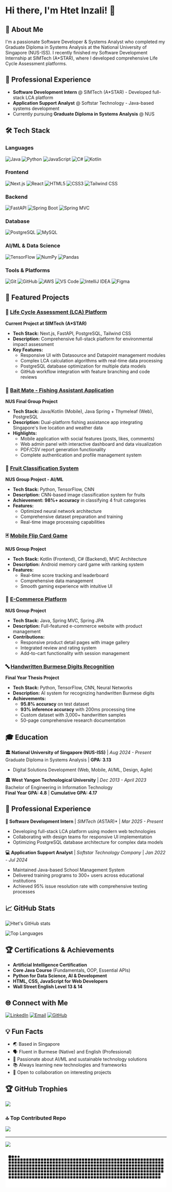 # Hi there, I'm Htet Inzali! 👋

## 💫 About Me
I'm a passionate Software Developer & Systems Analyst who completed my Graduate Diploma in Systems Analysis at the National University of Singapore (NUS-ISS). I recently finished my Software Development Internship at SIMTech (A*STAR), where I developed comprehensive Life Cycle Assessment platforms.

## 💼 Professional Experience
- **Software Development Intern** @ SIMTech (A*STAR) - Developed full-stack LCA platform
- **Application Support Analyst** @ Softstar Technology - Java-based systems development  
- Currently pursuing **Graduate Diploma in Systems Analysis** @ NUS

## 🛠️ Tech Stack

### Languages
![Java](https://img.shields.io/badge/Java-ED8B00?style=for-the-badge&logo=java&logoColor=white)
![Python](https://img.shields.io/badge/Python-3776AB?style=for-the-badge&logo=python&logoColor=white)
![JavaScript](https://img.shields.io/badge/JavaScript-F7DF1E?style=for-the-badge&logo=javascript&logoColor=black)
![C#](https://img.shields.io/badge/C%23-239120?style=for-the-badge&logo=c-sharp&logoColor=white)
![Kotlin](https://img.shields.io/badge/Kotlin-0095D5?style=for-the-badge&logo=kotlin&logoColor=white)

### Frontend
![Next.js](https://img.shields.io/badge/Next.js-000000?style=for-the-badge&logo=next.js&logoColor=white)
![React](https://img.shields.io/badge/React-20232A?style=for-the-badge&logo=react&logoColor=61DAFB)
![HTML5](https://img.shields.io/badge/HTML5-E34F26?style=for-the-badge&logo=html5&logoColor=white)
![CSS3](https://img.shields.io/badge/CSS3-1572B6?style=for-the-badge&logo=css3&logoColor=white)
![Tailwind CSS](https://img.shields.io/badge/Tailwind_CSS-38B2AC?style=for-the-badge&logo=tailwind-css&logoColor=white)

### Backend
![FastAPI](https://img.shields.io/badge/FastAPI-005571?style=for-the-badge&logo=fastapi)
![Spring Boot](https://img.shields.io/badge/Spring_Boot-F2F4F9?style=for-the-badge&logo=spring-boot)
![Spring MVC](https://img.shields.io/badge/Spring_MVC-6DB33F?style=for-the-badge&logo=spring&logoColor=white)

### Database
![PostgreSQL](https://img.shields.io/badge/PostgreSQL-316192?style=for-the-badge&logo=postgresql&logoColor=white)
![MySQL](https://img.shields.io/badge/MySQL-00000F?style=for-the-badge&logo=mysql&logoColor=white)

### AI/ML & Data Science
![TensorFlow](https://img.shields.io/badge/TensorFlow-FF6F00?style=for-the-badge&logo=tensorflow&logoColor=white)
![NumPy](https://img.shields.io/badge/NumPy-013243?style=for-the-badge&logo=numpy&logoColor=white)
![Pandas](https://img.shields.io/badge/Pandas-150458?style=for-the-badge&logo=pandas&logoColor=white)

### Tools & Platforms
![Git](https://img.shields.io/badge/Git-F05032?style=for-the-badge&logo=git&logoColor=white)
![GitHub](https://img.shields.io/badge/GitHub-100000?style=for-the-badge&logo=github&logoColor=white)
![AWS](https://img.shields.io/badge/AWS-232F3E?style=for-the-badge&logo=amazon-aws&logoColor=white)
![VS Code](https://img.shields.io/badge/VS_Code-0078D4?style=for-the-badge&logo=visual%20studio%20code&logoColor=white)
![IntelliJ IDEA](https://img.shields.io/badge/IntelliJ_IDEA-000000?style=for-the-badge&logo=intellij-idea&logoColor=white)
![Figma](https://img.shields.io/badge/Figma-F24E1E?style=for-the-badge&logo=figma&logoColor=white)

## 🌟 Featured Projects

### 🌱 [Life Cycle Assessment (LCA) Platform](https://github.com/Htet-Inzali/lca-platform)
**Current Project at SIMTech (A*STAR)**
- **Tech Stack:** Next.js, FastAPI, PostgreSQL, Tailwind CSS
- **Description:** Comprehensive full-stack platform for environmental impact assessment
- **Key Features:**
  - Responsive UI with Datasource and Datapoint management modules
  - Complex LCA calculation algorithms with real-time data processing
  - PostgreSQL database optimization for multiple data models
  - GitHub workflow integration with feature branching and code reviews

### 🎣 [Bait Mate - Fishing Assistant Application](https://github.com/Htet-Inzali/bait-mate)
**NUS Final Group Project**
- **Tech Stack:** Java/Kotlin (Mobile), Java Spring + Thymeleaf (Web), PostgreSQL
- **Description:** Dual-platform fishing assistance app integrating Singapore's live location and weather data
- **Highlights:**
  - Mobile application with social features (posts, likes, comments)
  - Web admin panel with interactive dashboard and data visualization
  - PDF/CSV report generation functionality
  - Complete authentication and profile management system

### 🍎 [Fruit Classification System](https://github.com/Htet-Inzali/fruit-classifier)
**NUS Group Project - AI/ML**
- **Tech Stack:** Python, TensorFlow, CNN
- **Description:** CNN-based image classification system for fruits
- **Achievement:** **98%+ accuracy** in classifying 4 fruit categories
- **Features:**
  - Optimized neural network architecture
  - Comprehensive dataset preparation and training
  - Real-time image processing capabilities

### 🃏 [Mobile Flip Card Game](https://github.com/Htet-Inzali/flip-card-game)
**NUS Group Project**
- **Tech Stack:** Kotlin (Frontend), C# (Backend), MVC Architecture
- **Description:** Android memory card game with ranking system
- **Features:**
  - Real-time score tracking and leaderboard
  - Comprehensive data management
  - Smooth gaming experience with intuitive UI

### 📱 [E-Commerce Platform](https://github.com/Htet-Inzali/ecommerce-platform)
**NUS Group Project**
- **Tech Stack:** Java, Spring MVC, Spring JPA
- **Description:** Full-featured e-commerce website with product management
- **Contributions:**
  - Responsive product detail pages with image gallery
  - Integrated review and rating system
  - Add-to-cart functionality with session management

### 🔤 [Handwritten Burmese Digits Recognition](https://github.com/Htet-Inzali/burmese-digits-recognition)
**Final Year Thesis Project**
- **Tech Stack:** Python, TensorFlow, CNN, Neural Networks
- **Description:** AI system for recognizing handwritten Burmese digits
- **Achievements:**
  - **95.8% accuracy** on test dataset
  - **93% inference accuracy** with 200ms processing time
  - Custom dataset with 3,000+ handwritten samples
  - 50-page comprehensive research documentation

## 🎓 Education

**🏛️ National University of Singapore (NUS-ISS)** | *Aug 2024 - Present*  
Graduate Diploma in Systems Analysis | **GPA: 3.13**
- Digital Solutions Development (Web, Mobile, AI/ML, Design, Agile)

**🏛️ West Yangon Technological University** | *Dec 2013 - April 2023*  
Bachelor of Engineering in Information Technology  
**Final Year GPA: 4.8** | **Cumulative GPA: 4.17**

## 💼 Professional Experience

**🔬 Software Development Intern** | *SIMTech (A*STAR)* | *Mar 2025 - Present*
- Developing full-stack LCA platform using modern web technologies
- Collaborating with design teams for responsive UI implementation
- Optimizing PostgreSQL database architecture for complex data models

**💻 Application Support Analyst** | *Softstar Technology Company* | *Jan 2022 - Jul 2024*
- Maintained Java-based School Management System
- Delivered training programs to 300+ users across educational institutions
- Achieved 95% issue resolution rate with comprehensive testing processes

## 📈 GitHub Stats

![Htet's GitHub stats](https://github-readme-stats.vercel.app/api?username=Htet-Inzali&show_icons=true&theme=radical)

![Top Languages](https://github-readme-stats.vercel.app/api/top-langs/?username=Htet-Inzali&layout=compact&theme=radical)

## 🏆 Certifications & Achievements

- **Artificial Intelligence Certification**
- **Core Java Course** (Fundamentals, OOP, Essential APIs)
- **Python for Data Science, AI & Development**
- **HTML, CSS, JavaScript for Web Developers**
- **Wall Street English Level 13 & 14**

## 🌐 Connect with Me

[![LinkedIn](https://img.shields.io/badge/LinkedIn-0077B5?style=for-the-badge&logo=linkedin&logoColor=white)](https://linkedin.com/in/htet-inzali-7b70b7214)
[![Email](https://img.shields.io/badge/Email-D14836?style=for-the-badge&logo=gmail&logoColor=white)](mailto:htetinzali10@gmail.com)
[![GitHub](https://img.shields.io/badge/GitHub-100000?style=for-the-badge&logo=github&logoColor=white)](https://github.com/Htet-Inzali)

## 💡 Fun Facts

- 🌏 Based in Singapore
- 🗣️ Fluent in Burmese (Native) and English (Professional)
- 🎯 Passionate about AI/ML and sustainable technology solutions
- 📚 Always learning new technologies and frameworks
- 🤝 Open to collaboration on interesting projects

## 🏆 GitHub Trophies
![](https://github-profile-trophy.vercel.app/?username=Htet-Inzali&theme=radical&no-frame=false&no-bg=true&margin-w=4)

### 🔝 Top Contributed Repo
![](https://github-contributor-stats.vercel.app/api?username=Htet-Inzali&limit=5&theme=dark&combine_all_yearly_contributions=true)

---
[![](https://visitcount.itsvg.in/api?id=Htet-Inzali&icon=0&color=0)](https://visitcount.itsvg.in)

<!-- Proudly created with GPRM ( https://gprm.itsvg.in ) -->

<picture>
  <source media="(prefers-color-scheme: dark)" srcset="https://raw.githubusercontent.com/Htet-Inzali/Htet-Inzali/output/github-snake-dark.svg" />
<!--   <source media="(prefers-color-scheme: light)" srcset="https://raw.githubusercontent.com/Htet-Inzali/Htet-Inzali/output/github-snake.svg" /> -->
  <img alt="github-snake" src="https://raw.githubusercontent.com/Htet-Inzali/Htet-Inzali/output/github-snake.svg" />
</picture>
